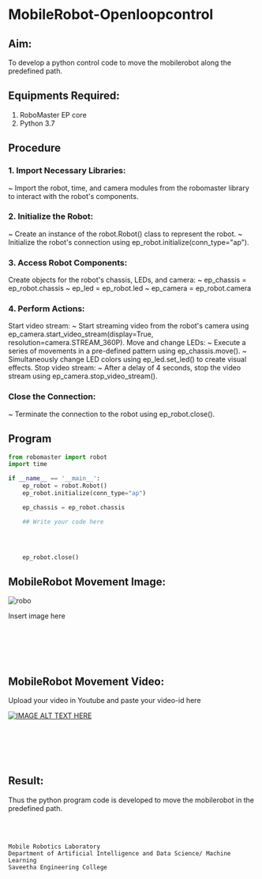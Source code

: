 # MobileRobot-Openloopcontrol
## Aim:

To develop a python control code to move the mobilerobot along the predefined path.

## Equipments Required:
1. RoboMaster EP core
2. Python 3.7

## Procedure

### 1. Import Necessary Libraries:
  ~ Import the robot, time, and camera modules from the robomaster library to interact with the robot's components.

### 2. Initialize the Robot:
  ~ Create an instance of the robot.Robot() class to represent the robot.
  ~ Initialize the robot's connection using ep_robot.initialize(conn_type="ap").

### 3. Access Robot Components:
Create objects for the robot's chassis, LEDs, and camera:
  ~ ep_chassis = ep_robot.chassis
  ~ ep_led = ep_robot.led
  ~ ep_camera = ep_robot.camera

### 4. Perform Actions:
Start video stream:
  ~ Start streaming video from the robot's camera using ep_camera.start_video_stream(display=True, resolution=camera.STREAM_360P).
Move and change LEDs:
  ~ Execute a series of movements in a pre-defined pattern using ep_chassis.move().
  ~ Simultaneously change LED colors using ep_led.set_led() to create visual effects.
Stop video stream:
  ~ After a delay of 4 seconds, stop the video stream using ep_camera.stop_video_stream().

### Close the Connection:
  ~ Terminate the connection to the robot using ep_robot.close().


## Program
```python
from robomaster import robot
import time

if __name__ == '__main__':
    ep_robot = robot.Robot()
    ep_robot.initialize(conn_type="ap")

    ep_chassis = ep_robot.chassis

    ## Write your code here



    
    ep_robot.close()
```

## MobileRobot Movement Image:

![robo](./img/robomaster.png)

Insert image here


<br/>
<br/>
<br/>
<br/>

## MobileRobot Movement Video:

Upload your video in Youtube and paste your video-id here

[![IMAGE ALT TEXT HERE](https://img.youtube.com/vi/YOUTUBE_VIDEO_ID_HERE/0.jpg)](https://www.youtube.com/watch?v=YOUTUBE_VIDEO_ID_HERE)

<br/>
<br/>
<br/>
<br/>

## Result:
Thus the python program code is developed to move the mobilerobot in the predefined path.


<br/>
<br/>

```
Mobile Robotics Laboratory
Department of Artificial Intelligence and Data Science/ Machine Learning
Saveetha Engineering College
```
